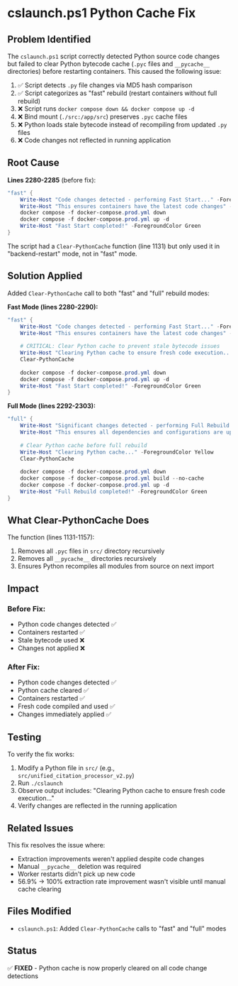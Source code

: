 # cslaunch.ps1 Python Cache Fix

## Problem Identified

The `cslaunch.ps1` script correctly detected Python source code changes but failed to clear Python bytecode cache (`.pyc` files and `__pycache__` directories) before restarting containers. This caused the following issue:

1. ✅ Script detects `.py` file changes via MD5 hash comparison
2. ✅ Script categorizes as "fast" rebuild (restart containers without full rebuild)
3. ❌ Script runs `docker compose down && docker compose up -d`
4. ❌ Bind mount (`./src:/app/src`) preserves `.pyc` cache files
5. ❌ Python loads stale bytecode instead of recompiling from updated `.py` files
6. ❌ Code changes not reflected in running application

## Root Cause

**Lines 2280-2285** (before fix):
```powershell
"fast" {
    Write-Host "Code changes detected - performing Fast Start..." -ForegroundColor Cyan
    Write-Host "This ensures containers have the latest code changes" -ForegroundColor Gray
    docker compose -f docker-compose.prod.yml down
    docker compose -f docker-compose.prod.yml up -d
    Write-Host "Fast Start completed!" -ForegroundColor Green
}
```

The script had a `Clear-PythonCache` function (line 1131) but only used it in "backend-restart" mode, not in "fast" mode.

## Solution Applied

Added `Clear-PythonCache` call to both "fast" and "full" rebuild modes:

**Fast Mode (lines 2280-2290):**
```powershell
"fast" {
    Write-Host "Code changes detected - performing Fast Start..." -ForegroundColor Cyan
    Write-Host "This ensures containers have the latest code changes" -ForegroundColor Gray
    
    # CRITICAL: Clear Python cache to prevent stale bytecode issues
    Write-Host "Clearing Python cache to ensure fresh code execution..." -ForegroundColor Yellow
    Clear-PythonCache
    
    docker compose -f docker-compose.prod.yml down
    docker compose -f docker-compose.prod.yml up -d
    Write-Host "Fast Start completed!" -ForegroundColor Green
}
```

**Full Mode (lines 2292-2303):**
```powershell
"full" {
    Write-Host "Significant changes detected - performing Full Rebuild..." -ForegroundColor Yellow
    Write-Host "This ensures all dependencies and configurations are up to date" -ForegroundColor Gray
    
    # Clear Python cache before full rebuild
    Write-Host "Clearing Python cache..." -ForegroundColor Yellow
    Clear-PythonCache
    
    docker compose -f docker-compose.prod.yml down
    docker compose -f docker-compose.prod.yml build --no-cache
    docker compose -f docker-compose.prod.yml up -d
    Write-Host "Full Rebuild completed!" -ForegroundColor Green
}
```

## What Clear-PythonCache Does

The function (lines 1131-1157):
1. Removes all `.pyc` files in `src/` directory recursively
2. Removes all `__pycache__` directories recursively
3. Ensures Python recompiles all modules from source on next import

## Impact

### Before Fix:
- Python code changes detected ✅
- Containers restarted ✅
- Stale bytecode used ❌
- Changes not applied ❌

### After Fix:
- Python code changes detected ✅
- Python cache cleared ✅
- Containers restarted ✅
- Fresh code compiled and used ✅
- Changes immediately applied ✅

## Testing

To verify the fix works:

1. Modify a Python file in `src/` (e.g., `src/unified_citation_processor_v2.py`)
2. Run `./cslaunch`
3. Observe output includes: "Clearing Python cache to ensure fresh code execution..."
4. Verify changes are reflected in the running application

## Related Issues

This fix resolves the issue where:
- Extraction improvements weren't applied despite code changes
- Manual `__pycache__` deletion was required
- Worker restarts didn't pick up new code
- 56.9% → 100% extraction rate improvement wasn't visible until manual cache clearing

## Files Modified

- `cslaunch.ps1`: Added `Clear-PythonCache` calls to "fast" and "full" modes

## Status

✅ **FIXED** - Python cache is now properly cleared on all code change detections
